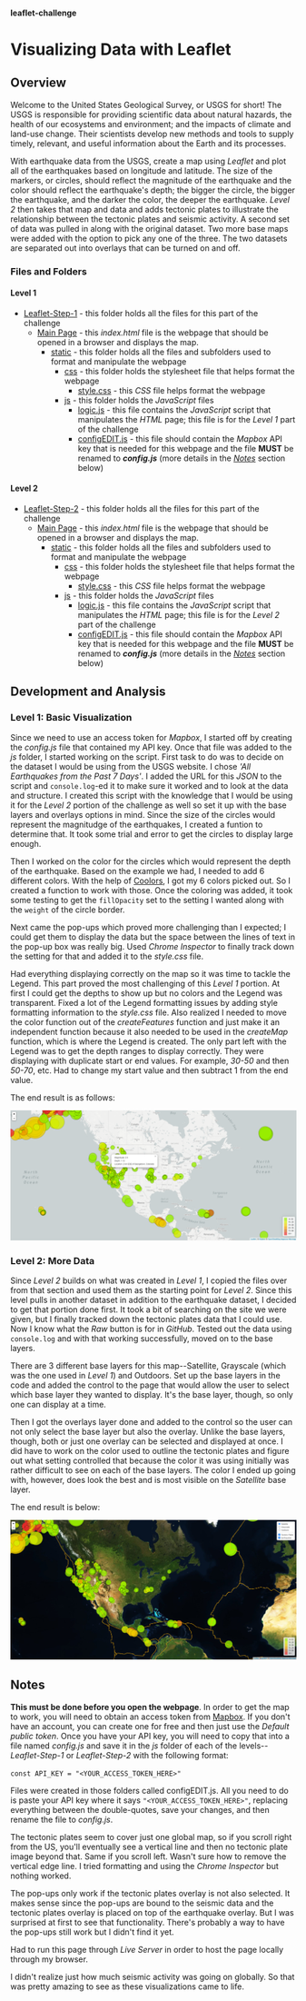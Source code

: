 #### leaflet-challenge
# Visualizing Data with Leaflet

## Overview

Welcome to the United States Geological Survey, or USGS for short! The USGS is responsible for providing scientific data about natural hazards, the health of our ecosystems and environment; and the impacts of climate and land-use change. Their scientists develop new methods and tools to supply timely, relevant, and useful information about the Earth and its processes.

With earthquake data from the USGS, create a map using *Leaflet* and plot all of the earthquakes based on longitude and latitude. The size of the markers, or circles, should reflect the magnitude of the earthquake and the color should reflect the earthquake's depth; the bigger the circle, the bigger the earthquake, and the darker the color, the deeper the earthquake. *Level 2* then takes that map and data and adds tectonic plates to illustrate the relationship between the tectonic plates and seismic activity. A second set of data was pulled in along with the original dataset. Two more base maps were added with the option to pick any one of the three. The two datasets are separated out into overlays that can be turned on and off.


### Files and Folders

#### Level 1
* [Leaflet-Step-1](Leaflet-Step-1/) - this folder holds all the files for this part of the challenge
    * [Main Page](Leaflet-Step-1/index.html) - this *index.html* file is the webpage that should be opened in a browser and displays the map.
        * [static](Leaflet-Step-1/static/) - this folder holds all the files and subfolders used to format and manipulate the webpage
            * [css](Leaflet-Step-1/static/css/) - this folder holds the stylesheet file that helps format the webpage
                * [style.css](Leaflet-Step-1/static/css/style.css) - this *CSS* file helps format the webpage
            * [js](Leaflet-Step-1/static/js/) - this folder holds the *JavaScript* files
                * [logic.js](Leaflet-Step-1/static/js/logic.js) - this file contains the *JavaScript* script that manipulates the *HTML* page; this file is for the *Level 1* part of the challenge
                * [configEDIT.js](Leaflet-Step-1/static/js/configEDIT.js) - this file should contain the *Mapbox* API key that is needed for this webpage and the file **MUST** be renamed to ***config.js*** (more details in the *[Notes](#Notes)* section below)

#### Level 2
* [Leaflet-Step-2](Leaflet-Step-2/) - this folder holds all the files for this part of the challenge
    * [Main Page](Leaflet-Step-2/index.html) - this *index.html* file is the webpage that should be opened in a browser and displays the map.
        * [static](Leaflet-Step-2/static/) - this folder holds all the files and subfolders used to format and manipulate the webpage
            * [css](Leaflet-Step-2/static/css/) - this folder holds the stylesheet file that helps format the webpage
                * [style.css](Leaflet-Step-2/static/css/style.css) - this *CSS* file helps format the webpage
            * [js](Leaflet-Step-2/static/js/) - this folder holds the *JavaScript* files
                * [logic.js](Leaflet-Step-2/static/js/logic.js) - this file contains the *JavaScript* script that manipulates the *HTML* page; this file is for the *Level 2* part of the challenge
                * [configEDIT.js](Leaflet-Step-2/static/js/configEDIT.js) - this file should contain the *Mapbox* API key that is needed for this webpage and the file **MUST** be renamed to ***config.js*** (more details in the *[Notes](#Notes)* section below)


## Development and Analysis

### Level 1: Basic Visualization

Since we need to use an access token for *Mapbox*, I started off by creating the *config.js* file that contained my API key. Once that file was added to the *js* folder, I started working on the script. First task to do was to decide on the dataset I would be using from the USGS website. I chose *'All Earthquakes from the Past 7 Days'*. I added the URL for this *JSON* to the script and `console.log`-ed it to make sure it worked and to look at the data and structure. I created this script with the knowledge that I would be using it for the *Level 2* portion of the challenge as well so set it up with the base layers and overlays options in mind. Since the size of the circles would represent the magnitudge of the earthquakes, I created a funtion to determine that. It took some trial and error to get the circles to display large enough.

Then I worked on the color for the circles which would represent the depth of the earthquake. Based on the example we had, I needed to add 6 different colors. With the help of [Coolors](https://coolors.co/gradient-palette/ea2c2c-98ee00?number=7), I got my 6 colors picked out. So I created a function to work with those. Once the coloring was added, it took some testing to get the `fillOpacity` set to the setting I wanted along with the `weight` of the circle border.

Next came the pop-ups which proved more challenging than I expected; I could get them to display the data but the space between the lines of text in the pop-up box was really big. Used *Chrome Inspector* to finally track down the setting for that and added it to the *style.css* file. 

Had everything displaying correctly on the map so it was time to tackle the Legend. This part proved the most challenging of this *Level 1* portion. At first I could get the depths to show up but no colors and the Legend was transparent. Fixed a lot of the Legend formatting issues by adding style formatting information to the *style.css* file. Also realized I needed to move the color function out of the *createFeatures* function and just make it an independent function because it also needed to be used in the *createMap* function, which is where the Legend is created. The only part left with the Legend was to get the depth ranges to display correctly. They were displaying with duplicate start or end values. For example, *30-50* and then *50-70*, etc. Had to change my start value and then subtract 1 from the end value.

The end result is as follows:

![Images/level_1.PNG](Images/level_1.PNG)

### Level 2: More Data

Since *Level 2* builds on what was created in *Level 1*, I copied the files over from that section and used them as the starting point for *Level 2*. Since this level pulls in another dataset in addition to the earthquake dataset, I decided to get that portion done first. It took a bit of searching on the site we were given, but I finally tracked down the tectonic plates data that I could use. Now I know what the *Raw* button is for in *GitHub*. Tested out the data using `console.log` and with that working successfully, moved on to the base layers.

There are 3 different base layers for this map--Satellite, Grayscale (which was the one used in *Level 1*) and Outdoors. Set up the base layers in the code and added the control to the page that would allow the user to select which base layer they wanted to display. It's the base layer, though, so only one can display at a time.

Then I got the overlays layer done and added to the control so the user can not only select the base layer but also the overlay. Unlike the base layers, though, both or just one overlay can be selected and displayed at once. I did have to work on the color used to outline the tectonic plates and figure out what setting controlled that because the color it was using initially was rather difficult to see on each of the base layers. The color I ended up going with, however, does look the best and is most visible on the *Satellite* base layer.

The end result is below:

![Images/level_2.PNG](Images/level_2.PNG)


## Notes

**This must be done before you open the webpage**. In order to get the map to work, you will need to obtain an access token from [Mapbox](https://www.mapbox.com/). If you don't have an account, you can create one for free and then just use the *Default public token*. Once you have your API key, you will need to copy that into a file named *config.js* and save it in the *js* folder of each of the levels--*Leaflet-Step-1* or *Leaflet-Step-2* with the following format: 

`const API_KEY = "<YOUR_ACCESS_TOKEN_HERE>"`

Files were created in those folders called configEDIT.js. All you need to do is paste your API key where it says `"<YOUR_ACCESS_TOKEN_HERE>"`, replacing everything between the double-quotes, save your changes, and then rename the file to *config.js*.

The tectonic plates seem to cover just one global map, so if you scroll right from the US, you'll eventually see a vertical line and then no tectonic plate image beyond that. Same if you scroll left. Wasn't sure how to remove the vertical edge line. I tried formatting and using the *Chrome Inspector* but nothing worked.

The pop-ups only work if the tectonic plates overlay is not also selected. It makes sense since the pop-ups are bound to the seismic data and the tectonic plates overlay is placed on top of the earthquake overlay. But I was surprised at first to see that functionality. There's probably a way to have the pop-ups still work but I didn't find it yet.

Had to run this page through *Live Server* in order to host the page locally through my browser.

I didn't realize just how much seismic activity was going on globally. So that was pretty amazing to see as these visualizations came to life.